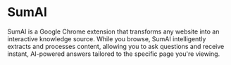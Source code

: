 # SumAI
SumAI is a Google Chrome extension that transforms any website into an interactive knowledge source. While you browse, SumAI intelligently extracts and processes content, allowing you to ask questions and receive instant, AI-powered answers tailored to the specific page you're viewing.
